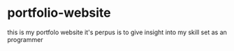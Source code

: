 # portfolio-website
this is my portfolo website 
it's perpus is to give insight into my skill set as an programmer 

